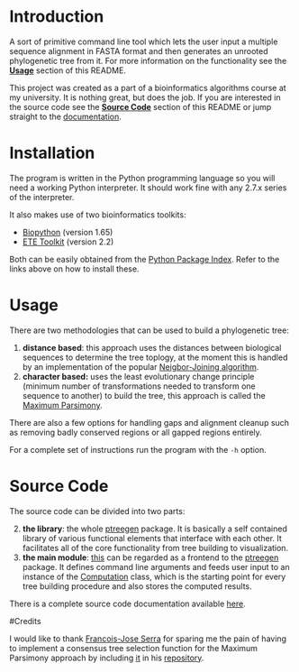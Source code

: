 # Introduction
A sort of primitive command line tool which lets the user input a multiple sequence alignment in FASTA format and then generates an unrooted phylogenetic tree from it. For more information on the functionality see the **[Usage](#usage)** section of this README.

This project was created as a part of a bioinformatics algorithms course at my university. It is nothing great, but does the job. If you are interested in the source code see the **[Source Code](#source-code)** section of this README or jump straight to the [documentation](http://web.vscht.cz/~sichom/PTreeGen/docs/namespaceptreegen.html).

# Installation
The program is written in the Python programming language so you will need a working Python interpreter. It should work fine with any 2.7.x series of the interpreter.

It also makes use of two bioinformatics toolkits:

 - [Biopython](http://biopython.org/wiki/Main_Page) (version 1.65)
 - [ETE Toolkit](http://etetoolkit.org/) (version 2.2)
 
Both can be easily obtained from the [Python Package Index](https://pypi.python.org/pypi). Refer to the links above on how to install these.

# Usage

There are two methodologies that can be used to build a phylogenetic tree:

 1. **distance based**: this approach uses the distances between biological sequences to determine the tree toplogy, at the moment this is handled by an implementation of the popular [Neigbor-Joining algorithm](http://en.wikipedia.org/wiki/Neighbor_joining).
 2. **character based:** uses the least evolutionary change principle (minimum number of transformations needed to transform one sequence to another) to build the tree, this approach is called the [Maximum Parsimony](http://en.wikipedia.org/wiki/Maximum_parsimony_%28phylogenetics%29).
 
There are also a few options for handling gaps and alignment cleanup such as removing badly conserved regions or all gapped regions entirely.

For a complete set of instructions run the program with the ```-h``` option.

# Source Code

The source code can be divided into two parts:

 2. **the library**: the whole [ptreegen](./src/ptreegen) package. It is basically a self contained library of various functional elements that interface with each other. It facilitates all of the core functionality from tree building to visualization.
 1. **the main module**: [this](./src/main.py) can be regarded as a frontend to the [ptreegen](./src/ptreegen) package. It defines command line arguments and feeds user input to an instance of the [Computation](./src/ptreegen/computation.py) class, which is the starting point for every tree building procedure and also stores the computed results.
 
There is a complete source code documentation available [here](http://web.vscht.cz/~sichom/PTreeGen/docs/namespaceptreegen.html).

#Credits

I would like to thank [Francois-Jose Serra](https://github.com/fransua) for sparing me the pain of having to implement a consensus tree selection function for the Maximum Parsimony approach by including [it](https://github.com/fransua/utils/blob/master/pmodeltest/consensus.py) in his [repository](https://github.com/fransua/utils).
